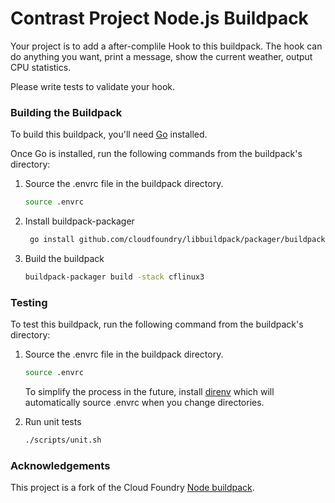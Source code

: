 # Contrast Project Node.js Buildpack

Your project is to add a after-complile Hook to this buildpack. The hook can do anything you want, print a message, show the current weather, output CPU statistics.

Please write tests to validate your hook.

### Building the Buildpack

To build this buildpack, you'll need [Go](https://www.golang.org) installed. 

Once Go is installed, run the following commands from the buildpack's directory:

1. Source the .envrc file in the buildpack directory.

   ```bash
   source .envrc
   ```

1. Install buildpack-packager

    ```bash
     go install github.com/cloudfoundry/libbuildpack/packager/buildpack-packager
    ```

1. Build the buildpack

    ```bash
    buildpack-packager build -stack cflinux3
    ```

### Testing

To test this buildpack, run the following command from the buildpack's directory:

1. Source the .envrc file in the buildpack directory.

   ```bash
   source .envrc
   ```
   To simplify the process in the future, install [direnv](https://direnv.net/) which will automatically source .envrc when you change directories.

1. Run unit tests

    ```bash
    ./scripts/unit.sh


### Acknowledgements

This project is a fork of the Cloud Foundry [Node buildpack](http://docs.cloudfoundry.org/buildpacks/node/index.html).
